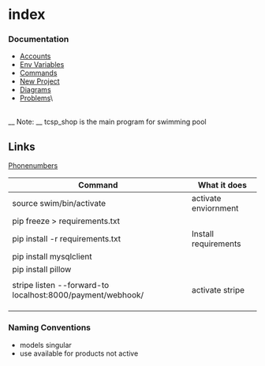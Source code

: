 # index

### Documentation

* [Accounts](accounts.md)
* [Env Variables](variables.md)
* [Commands](commands.md)
* [New Project](newproject.md)
* [Diagrams](swim.svg)
* [Problems](Reverse-statix-etc-Problems.md)\


\
\_\_ Note: \_\_ tcsp\_shop is the main program for swimming pool

## Links

[Phonenumbers](https://django-phonenumber-field.readthedocs.io/en/latest/index.html)

| Command                                                    | What it does         |
| ---------------------------------------------------------- | -------------------- |
| source swim/bin/activate                                   | activate enviornment |
| pip freeze > requirements.txt                              |                      |
| pip install -r requirements.txt                            | Install requirements |
| pip install mysqlclient                                    |                      |
| pip install pillow                                         |                      |
|                                                            |                      |
| stripe listen --forward-to localhost:8000/payment/webhook/ | activate stripe      |
|                                                            |                      |
|                                                            |                      |
|                                                            |                      |

### Naming Conventions

* models singular
* use available for products not active
